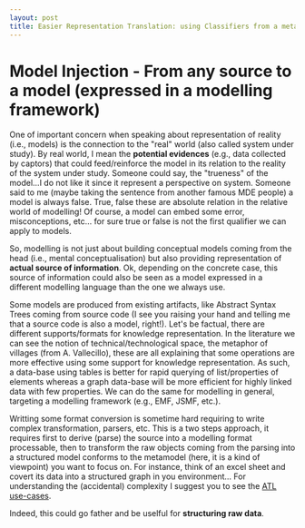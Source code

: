 ```yaml
---
layout: post
title: Easier Representation Translation: using Classifiers from a metamodel!
---
```


# Model Injection - From any source to a model (expressed in a modelling framework)

One of important concern when speaking about representation of reality (i.e., models) is the connection to the "real" world (also called system under study).  By real world, I mean the **potential evidences** (e.g., data collected by captors) that could feed/reinforce the model in its relation to the reality of the system under study. Someone could say, the "trueness" of the model...I do not like it since it represent a perspective on system. Someone said to me (maybe taking the sentence from another famous MDE people) a model is always false. True, false these are absolute relation in the relative world of modelling! Of course, a model can embed some error, misconceptions, etc... for sure true or false is not the first qualifier we can apply to models. 

So, modelling is not just about building conceptual models coming from the head (i.e., mental conceptualisation) but also providing representation of **actual source of information**. Ok, depending on the concrete case, this source of information could also be seen as a model expressed in a different modelling language than the one we always use.

Some models are produced from existing artifacts, like Abstract Syntax Trees coming from source code (I see you raising your hand and telling me that a source code is also a model, right!). Let's be factual, there are different supports/formats for knowledge representation. In the literature we can see the notion of technical/technological space, the metaphor of villages (from A. Vallecillo), these are all explaining that some operations are more effective using some support for knowledge representation. As such, a data-base using tables is better for rapid querying of list/properties of elements whereas a graph data-base will be more efficient for highly linked data with few properties. 
We can do the same for modelling in general, targeting a modelling framework (e.g., EMF, JSMF, etc.).

Writting some format conversion is sometime hard requiring to write complex transformation, parsers, etc. This is a two steps approach, it requires first to derive (parse) the source into a modelling format processable, then to transform the raw objects coming from the parsing into a structured model conforms to the metamodel (here, it is a kind of viewpoint) you want to focus on. For instance, think of an excel sheet and covert its data into a structured graph in you environment... For understanding the (accidental) complexity I suggest you to see the [ATL use-cases](https://www.eclipse.org/atl/usecases/SoftwareQualityControlToolsInteroperability/).



Indeed, this could go father and be uselful for **structuring raw data**.


